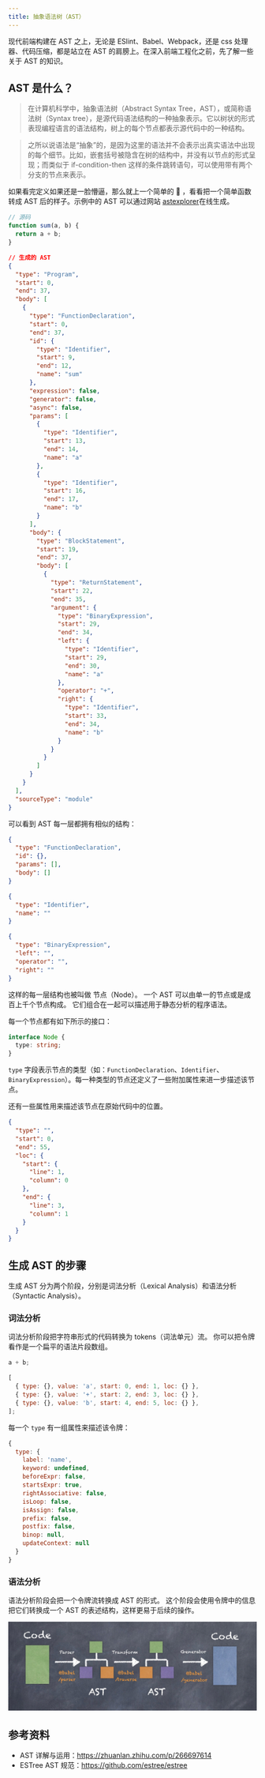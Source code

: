 ```yaml
---
title: 抽象语法树（AST）
---
```


现代前端构建在 AST 之上，无论是 ESlint、Babel、Webpack，还是 css 处理器、代码压缩，都是站立在 AST 的肩膀上。在深入前端工程化之前，先了解一些关于 AST 的知识。

## AST 是什么？

> 在计算机科学中，抽象语法树（Abstract Syntax Tree，AST），或简称语法树（Syntax tree），是源代码语法结构的一种抽象表示。它以树状的形式表现编程语言的语法结构，树上的每个节点都表示源代码中的一种结构。

> 之所以说语法是“抽象”的，是因为这里的语法并不会表示出真实语法中出现的每个细节。比如，嵌套括号被隐含在树的结构中，并没有以节点的形式呈现；而类似于 if-condition-then 这样的条件跳转语句，可以使用带有两个分支的节点来表示。

如果看完定义如果还是一脸懵逼，那么就上一个简单的 🌰 ，看看把一个简单函数转成 AST 后的样子。示例中的 AST 可以通过网站 [astexplorer](https://astexplorer.net/)在线生成。

```js
// 源码
function sum(a, b) {
  return a + b;
}
```

```json
// 生成的 AST
{
  "type": "Program",
  "start": 0,
  "end": 37,
  "body": [
    {
      "type": "FunctionDeclaration",
      "start": 0,
      "end": 37,
      "id": {
        "type": "Identifier",
        "start": 9,
        "end": 12,
        "name": "sum"
      },
      "expression": false,
      "generator": false,
      "async": false,
      "params": [
        {
          "type": "Identifier",
          "start": 13,
          "end": 14,
          "name": "a"
        },
        {
          "type": "Identifier",
          "start": 16,
          "end": 17,
          "name": "b"
        }
      ],
      "body": {
        "type": "BlockStatement",
        "start": 19,
        "end": 37,
        "body": [
          {
            "type": "ReturnStatement",
            "start": 22,
            "end": 35,
            "argument": {
              "type": "BinaryExpression",
              "start": 29,
              "end": 34,
              "left": {
                "type": "Identifier",
                "start": 29,
                "end": 30,
                "name": "a"
              },
              "operator": "+",
              "right": {
                "type": "Identifier",
                "start": 33,
                "end": 34,
                "name": "b"
              }
            }
          }
        ]
      }
    }
  ],
  "sourceType": "module"
}
```

可以看到 AST 每一层都拥有相似的结构：

```json
{
  "type": "FunctionDeclaration",
  "id": {},
  "params": [],
  "body": []
}
```

```json
{
  "type": "Identifier",
  "name": ""
}
```

```json
{
  "type": "BinaryExpression",
  "left": "",
  "operator": "",
  "right": ""
}
```

这样的每一层结构也被叫做 节点（Node）。 一个 AST 可以由单一的节点或是成百上千个节点构成。 它们组合在一起可以描述用于静态分析的程序语法。

每一个节点都有如下所示的接口：

```ts
interface Node {
  type: string;
}
```

`type` 字段表示节点的类型（如：`FunctionDeclaration`、`Identifier`、`BinaryExpression`）。每一种类型的节点还定义了一些附加属性来进一步描述该节点。

还有一些属性用来描述该节点在原始代码中的位置。

```json
{
  "type": "",
  "start": 0,
  "end": 55,
  "loc": {
    "start": {
      "line": 1,
      "column": 0
    },
    "end": {
      "line": 3,
      "column": 1
    }
  }
}
```

## 生成 AST 的步骤

生成 AST 分为两个阶段，分别是词法分析（Lexical Analysis）和语法分析（Syntactic Analysis）。

### 词法分析

词法分析阶段把字符串形式的代码转换为 tokens（词法单元）流。
你可以把令牌看作是一个扁平的语法片段数组。

```js
a + b;
```

```js
[
  { type: {}, value: 'a', start: 0, end: 1, loc: {} },
  { type: {}, value: '+', start: 2, end: 3, loc: {} },
  { type: {}, value: 'b', start: 4, end: 5, loc: {} },
];
```

每一个 `type` 有一组属性来描述该令牌：

```js
{
  type: {
    label: 'name',
    keyword: undefined,
    beforeExpr: false,
    startsExpr: true,
    rightAssociative: false,
    isLoop: false,
    isAssign: false,
    prefix: false,
    postfix: false,
    binop: null,
    updateContext: null
  }
}
```

### 语法分析

语法分析阶段会把一个令牌流转换成 AST 的形式。 这个阶段会使用令牌中的信息把它们转换成一个 AST 的表述结构，这样更易于后续的操作。

![babel工作流](./babel.jpeg)

## 参考资料

- AST 详解与运用：https://zhuanlan.zhihu.com/p/266697614
- ESTree AST 规范：https://github.com/estree/estree
